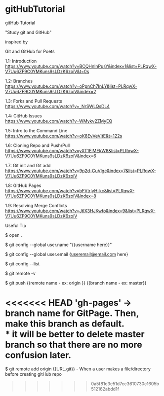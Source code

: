 # gitHubTutorial
gitHub Tutorial

"Study git and GitHub"

inspired by

Git and GitHub for Poets

1.1: Introduction<br />
https://www.youtube.com/watch?v=BCQHnlnPusY&index=1&list=PLRqwX-V7Uu6ZF9C0YMKuns9sLDzK6zoiV&t=0s

1.2: Branches<br />
https://www.youtube.com/watch?v=oPpnCh7InLY&list=PLRqwX-V7Uu6ZF9C0YMKuns9sLDzK6zoiV&index=2

1.3: Forks and Pull Requests<br />
https://www.youtube.com/watch?v=_NrSWLQsDL4

1.4: GitHub Issues<br />
https://www.youtube.com/watch?v=WMykv2ZMyEQ

1.5: Intro to the Command Line<br />
https://www.youtube.com/watch?v=oK8EvVeVltE&t=122s

1.6: Cloning Repo and Push/Pull<br />
https://www.youtube.com/watch?v=yXT1ElMEkW8&list=PLRqwX-V7Uu6ZF9C0YMKuns9sLDzK6zoiV&index=6

1.7: Git init and Git add<br />
https://www.youtube.com/watch?v=9p2d-CuVlgc&index=7&list=PLRqwX-V7Uu6ZF9C0YMKuns9sLDzK6zoiV

1.8: GitHub Pages<br />
https://www.youtube.com/watch?v=bFVtrlyH-kc&list=PLRqwX-V7Uu6ZF9C0YMKuns9sLDzK6zoiV&index=8

1.9: Resolving Merge Conflicts<br />
https://www.youtube.com/watch?v=JtIX3HJKwfo&index=9&list=PLRqwX-V7Uu6ZF9C0YMKuns9sLDzK6zoiV

Useful Tip

$ open .

$ git config --global user.name "{{username here}}"

$ git config --global user.email {useremail@email.com here}

$ git config --list

$ git remote -v

$ git push {{remote name - ex: origin }} {{branch name - ex: master}}

<<<<<<< HEAD
'gh-pages' -> branch name for GitPage. Then, make this branch as default.  
    * it will be better to delete master branch so that there are no more confusion later.
=======
$ git remote add origin {{URL.git}} - When a user makes a file/directory before creating gitHub repo
>>>>>>> 0a5f81e3e51d7cc3610730c1605b512162abdd1f
